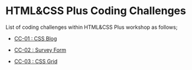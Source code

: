 # HTML&CSS Plus Coding Challenges

List of coding challenges within HTML&CSS Plus workshop as follows;

- [CC-01 : CSS Blog ](./CC-01-CSS-Blog/README.md)

- [CC-02 : Survey Form](./CC-02-Survey-Form/Readme.md)

- [CC-03 : CSS Grid](./CC-003-Grid/README.md)
